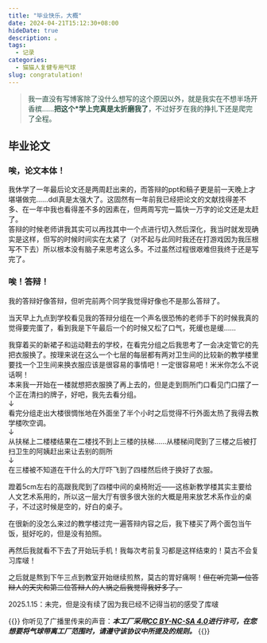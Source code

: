 ```yaml
---
title: "毕业快乐，大概"
date: 2024-04-21T15:12:30+08:00
hideDate: true
description: 。
tags:
  - 记录
categories:
  - 猫猫人复健专用气球
slug: congratulation!
---
```

<style>
  blockquote {
    color: #2a4f43; /* 设置字体颜色 */
  }
</style>

> 我一直没有写博客除了没什么想写的这个原因以外，就是我实在不想半场开香槟……**把这个*学上完真是太折磨我了**，不过好歹在我的挣扎下还是爬完了全程。

## 毕业论文
### 唉，论文本体！

我休学了一年最后论文还是两周赶出来的，而答辩的ppt和稿子更是前一天晚上才堪堪做完……ddl真是太强大了。这固然有一年前我已经把论文的文献找得差不多、在一年中我也看得差不多的因素在，但两周写完一篇快一万字的论文还是太赶了。<br/>
答辩的时候老师讲我其实可以再找其中一个点进行切入然后深化，我当时就发现确实是这样，但写的时候时间实在太紧了（对不起与此同时我还在打游戏因为我压根写不下去）所以根本没有脑子来思考这么多。不过虽然过程很艰难但我终于还是写完了。

### 唉！答辩！

我的答辩好像答辩，但听完前两个同学我觉得好像也不是那么答辩了。

当天早上九点到学校看见我的答辩分组在一个声名很恐怖的老师手下的时候我真的觉得要完蛋了，看到我是下午最后一个的时候又松了口气，死缓也是缓……

我穿着买的新裙子和运动鞋去的学校，在看完分组之后我思考了一会决定管它的先把衣服换了。按理来说在这么一个七层的每层都有两对卫生间的比较新的教学楼里要找一个卫生间来换衣服应该是很容易的事情吧！一定很容易吧！米米你怎么不说话啊！<br/>
本来我一开始在一楼就想把衣服换了再上去的，但是走到厕所门口看见门口摆了一个正在清扫的牌子，好吧，我先去看分组。<br/>
↓<br/>
看完分组走出大楼很惆怅地在外面坐了半个小时之后觉得不行外面太热了我得去教学楼吹空调。<br/>
↓<br/>
从扶梯上二楼楼结果在二楼找不到上三楼的扶梯……从楼梯间爬到了三楼之后被打扫卫生的阿姨赶出来让去别的厕所<br/>
↓<br/>
在三楼被不知道在干什么的大厅吓飞到了四楼然后终于换好了衣服。

蹬着5cm左右的高跟我爬到了四楼中间的桌椅附近——这栋新教学楼其实主要给人文艺术系用的，所以这一层大厅有很多很大张的大概是用来放艺术系作业的桌子，不过这时候是空的，好白的桌子。

在很新的没怎么来过的教学楼过完一遍答辩内容之后，我下楼买了两个面包当午饭，挺好吃的，但是没有拍照。

再然后我就看不下去了开始玩手机！我每次考前复习都是这样结束的！莫古不会复习库啵！

之后就是熬到下午三点到教室开始继续煎熬，莫古的胃好痛啊！~~但在听完第一位答辩人的天灾和第二位答辩人的人祸之后我觉得我好多了。~~


2025.1.15：未完，但是没有续了因为我已经不记得当初的感受了库啵



{{<card>}}
你听见了广播里传来的声音：***本工厂采用[CC BY-NC-SA 4.0](https://creativecommons.org/licenses/by-nc-sa/4.0/deed.zh-hans)进行许可，在您想要将气球带离工厂范围时，请遵守该协议中所提及的规则。***
{{</card>}}
